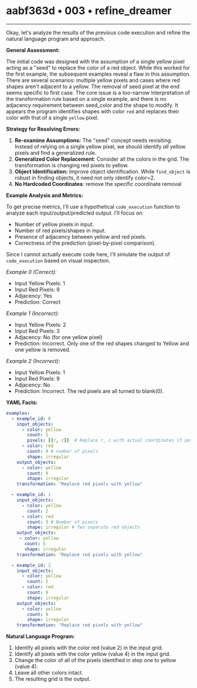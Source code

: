 # aabf363d • 003 • refine_dreamer

---
Okay, let's analyze the results of the previous code execution and refine the natural language program and approach.

**General Assessment:**

The initial code was designed with the assumption of a single yellow pixel acting as a "seed" to replace the color of a red object. While this worked for the first example, the subsequent examples reveal a flaw in this assumption. There are several scenarios: multiple yellow pixels and cases where red shapes aren't adjacent to a yellow. The removal of seed pixel at the end seems specific to first case. The core issue is a too-narrow interpretation of the transformation rule based on a single example, and there is no adjacency requirement between seed_color and the shape to modify. It appears the program identifies shapes with color `red` and replaces their color with that of a single `yellow` pixel.

**Strategy for Resolving Errors:**

1.  **Re-examine Assumptions:** The "seed" concept needs revisiting. Instead of relying on a single yellow pixel, we should identify *all* yellow pixels and find a generalized rule.
2.  **Generalized Color Replacement**: Consider all the colors in the grid. The transformation is changing red pixels to yellow.
3.  **Object Identification:** Improve object identification. While `find_object` is robust in finding objects, it need not only identify color=2.
4. **No Hardcoded Coordinates**: remove the specific coordinate removal

**Example Analysis and Metrics:**

To get precise metrics, I'll use a hypothetical `code_execution` function to analyze each input/output/predicted output.  I'll focus on:

*   Number of yellow pixels in input.
*   Number of red pixels/shapes in input.
*   Presence of adjacency between yellow and red pixels.
*   Correctness of the prediction (pixel-by-pixel comparison).

Since I cannot actually execute code here, I'll simulate the output of `code_execution` based on visual inspection.

*Example 0 (Correct):*

*   Input Yellow Pixels: 1
*   Input Red Pixels: 9
*   Adjacency: Yes
*   Prediction: Correct

*Example 1 (Incorrect):*

*   Input Yellow Pixels: 2
*   Input Red Pixels: 3
*   Adjacency: No (for one yellow pixel)
*   Prediction: Incorrect. Only one of the red shapes changed to Yellow and one yellow is removed.

*Example 2 (Incorrect):*

*   Input Yellow Pixels: 1
*   Input Red Pixels: 9
*   Adjacency: No
*   Prediction: Incorrect. The red pixels are all turned to blank(0).

**YAML Facts:**

```yaml
examples:
  - example_id: 0
    input_objects:
      - color: yellow
        count: 1
        pixels: [[r, c]]  # Replace r, c with actual coordinates if possible
      - color: red
        count: 9 # number of pixels
        shape: irregular
    output_objects:
      - color: yellow
        count: 9
        shape: irregular
    transformation: "Replace red pixels with yellow"

  - example_id: 1
    input_objects:
      - color: yellow
        count: 2
      - color: red
        count: 3 # Number of pixels
        shape: irregular # Two separate red objects
    output_objects:
     - color: yellow
       count: 5
       shape: irregular
    transformation: "Replace red pixels with yellow"

  - example_id: 2
    input_objects:
      - color: yellow
        count: 1
      - color: red
        count: 9
        shape: irregular
    output_objects:
      - color: yellow
        count: 9
        shape: irregular
    transformation: "Replace red pixels with yellow"
```

**Natural Language Program:**

1.  Identify all pixels with the color red (value 2) in the input grid.
2.  Identify all pixels with the color yellow (value 4) in the input grid.
3. Change the color of all of the pixels identified in step one to yellow (value 4).
4.  Leave all other colors intact.
5.  The resulting grid is the output.

